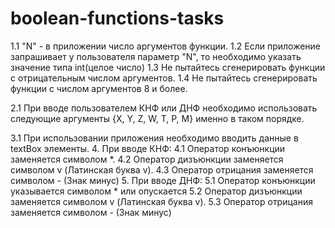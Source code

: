 # boolean-functions-tasks


1.1 "N" - в приложении число аргументов функции.
1.2 Если приложение запрашивает у пользователя параметр "N", то необходимо
указать значение типа int(целое число)
1.3 Не пытайтесь сгенерировать функции с отрицательным числом аргументов.
1.4 Не пытайтесь сгенерировать функции с числом аргументов 8 и более.

2.1 При вводе пользователем КНФ или ДНФ необходимо использовать следующие аргументы 
{X, Y, Z, W, T, P, M} именно в таком порядке.

3.1 При использовании приложения необходимо вводить данные в textBox элементы.
4. При вводе КНФ:
  4.1 Оператор конъюнкции заменяется символом *.
  4.2 Оператор дизъюнкции заменяется символом v (Латинская буква v).
  4.3 Оператор отрицания заменяется символом - (Знак минус)
5. При вводе ДНФ:
  5.1 Оператор конъюнкции указывается символом * или опускается
  5.2 Оператор дизъюнкции заменяется символом v (Латинская буква v).
  5.3 Оператор отрицания заменяется символом - (Знак минус)

